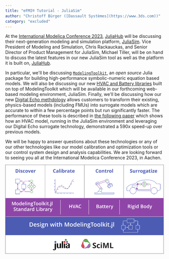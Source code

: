 ```yaml
---
title: "eFMI® Tutorial - JuliaSim"
author: "Christoff Bürger ([Dassault Systèmes](https://www.3ds.com))"
category: "excluded"
---
```


At the [International Modelica Conference
2023](https://2023.international.conference.modelica.org/),
[JuliaHub](https://juliahub.com) will be discussing their next-generation
modeling and simulation platform,
[JuliaSim](https://juliahub.com/products/juliasim/). Vice President of Modeling
and Simulation, Chris Rackauckas, and Senior Director of Product Management for
JuliaSim, Michael Tiller, will be on hand to discuss the latest features in our
new JuliaSim tool as well as the platform it is built on, [JuliaHub](https://juliahub.com).

In particular, we'll be discussing
[`ModelingToolkit`](https://docs.sciml.ai/ModelingToolkit/dev/), an *open
source* Julia package for building high-performance symbolic-numeric equation
based models.  We will also be discussing our new [HVAC and Battery
libraries](https://help.juliahub.com/juliasim/stable/?_gl=1*1yf078s*_ga*MTU5NjU5MDY5Mi4xNjkzNTcwMzY3*_ga_8FC7JQQLXX*MTY5NDgwNzIyNS4xNC4xLjE2OTQ4MDg5MjkuMC4wLjA.#Pre-Built-Model-Libraries)
built on top of ModelingToolkit which will be available in our
forthcoming web-based modeling environment, JuliaSim.  Finally, we'll be
discussing how our new [Digital Echo
methdology](https://help.juliahub.com/juliasimdigitalecho/stable/?_gl=1*6aga0j*_ga*MTU5NjU5MDY5Mi4xNjkzNTcwMzY3*_ga_8FC7JQQLXX*MTY5NDgwNzIyNS4xNC4xLjE2OTQ4MDkzMTYuMC4wLjA.)
allows customers to transform their existing, physics-based models (including
FMUs) into surrogate models which are accurate to within a few percentage points
but run significantly faster.  The performance of these tools is described in
[the following paper](https://arxiv.org/abs/2103.05244) which shows how an HVAC
model, running in the JuliaSim environment and leveraging our Digital Echo
surrogate technology, demonstrated a 590x speed-up over previous models.

We will be happy to answer questions about these technologies or any of our other technologies like our model calibration and optimization tools or our control system design and analysis capabilities.  We are looking forward to seeing you all at the International Modelica Conference 2023, in Aachen.

![JuliaSim Architecture](./juliasim_architecture.png)
